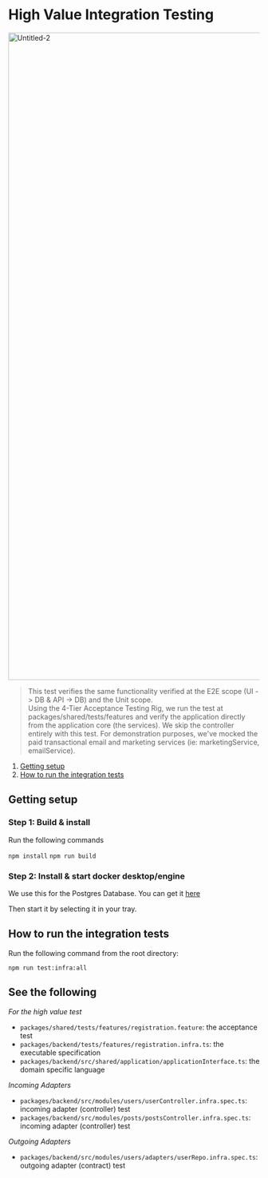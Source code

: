# High Value Integration Testing

<img width="1297" alt="Untitled-2" src="https://github.com/stemmlerjs/the-software-essentialist/assets/6892666/b05e50a4-3f5c-4cbc-b4c9-d5aef02cbcda">


> This test verifies the same functionality verified at the E2E scope (UI -> DB & API -> DB) and the Unit scope.  
Using the 4-Tier Acceptance Testing Rig, we run the test at packages/shared/tests/features and verify the application directly from
the application core (the services). We skip the controller entirely with this test. For demonstration purposes, we've mocked the 
paid transactional email and marketing services (ie: marketingService, emailService).

1. [Getting setup](#gettingsetup)
2. [How to run the integration tests](#integration)

## Getting setup <a name="gettingsetup"></a>

### Step 1: Build & install

Run the following commands

`npm install`
`npm run build`

### Step 2: Install & start docker desktop/engine

We use this for the Postgres Database. You can get it [here](https://www.docker.com/products/docker-desktop/)

Then start it by selecting it in your tray.

## How to run the integration tests  <a name="integration"></a>
Run the following command from the root directory:

`npm run test:infra:all`

## See the following

_For the high value test_
- `packages/shared/tests/features/registration.feature`: the acceptance test
- `packages/backend/tests/features/registration.infra.ts`: the executable specification
- `packages/backend/src/shared/application/applicationInterface.ts`: the domain specific language

_Incoming Adapters_
- `packages/backend/src/modules/users/userController.infra.spec.ts`: incoming adapter (controller) test
- `packages/backend/src/modules/posts/postsController.infra.spec.ts`: incoming adapter (controller) test

_Outgoing Adapters_
- `packages/backend/src/modules/users/adapters/userRepo.infra.spec.ts`: outgoing adapter (contract) test
